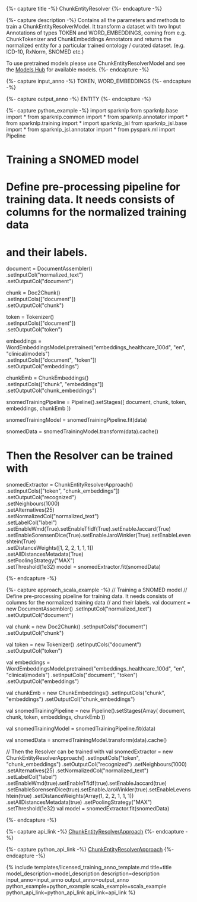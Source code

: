 {%- capture title -%}
ChunkEntityResolver
{%- endcapture -%}

{%- capture description -%}
Contains all the parameters and methods to train a ChunkEntityResolverModel.
It transform a dataset with two Input Annotations of types TOKEN and WORD_EMBEDDINGS, coming from e.g. ChunkTokenizer
and ChunkEmbeddings Annotators and returns the normalized entity for a particular trained ontology / curated dataset.
(e.g. ICD-10, RxNorm, SNOMED etc.)

To use pretrained models please use ChunkEntityResolverModel
and see the [Models Hub](https://nlp.johnsnowlabs.com/models?task=Entity+Resolution) for available models.
{%- endcapture -%}

{%- capture input_anno -%}
TOKEN, WORD_EMBEDDINGS
{%- endcapture -%}

{%- capture output_anno -%}
ENTITY
{%- endcapture -%}

{%- capture python_example -%}
import sparknlp
from sparknlp.base import *
from sparknlp.common import *
from sparknlp.annotator import *
from sparknlp.training import *
import sparknlp_jsl
from sparknlp_jsl.base import *
from sparknlp_jsl.annotator import *
from pyspark.ml import Pipeline
# Training a SNOMED model
# Define pre-processing pipeline for training data. It needs consists of columns for the normalized training data
# and their labels.
document = DocumentAssembler() \
    .setInputCol("normalized_text") \
    .setOutputCol("document")

chunk = Doc2Chunk() \
    .setInputCols(["document"]) \
    .setOutputCol("chunk")

token = Tokenizer() \
    .setInputCols(["document"]) \
    .setOutputCol("token")

embeddings = WordEmbeddingsModel.pretrained("embeddings_healthcare_100d", "en", "clinical/models") \
    .setInputCols(["document", "token"]) \
    .setOutputCol("embeddings")

chunkEmb = ChunkEmbeddings() \
        .setInputCols(["chunk", "embeddings"]) \
        .setOutputCol("chunk_embeddings")

snomedTrainingPipeline = Pipeline().setStages([
    document,
    chunk,
    token,
    embeddings,
    chunkEmb
])

snomedTrainingModel = snomedTrainingPipeline.fit(data)

snomedData = snomedTrainingModel.transform(data).cache()

# Then the Resolver can be trained with
snomedExtractor = ChunkEntityResolverApproach() \
    .setInputCols(["token", "chunk_embeddings"]) \
    .setOutputCol("recognized") \
    .setNeighbours(1000) \
    .setAlternatives(25) \
    .setNormalizedCol("normalized_text") \
    .setLabelCol("label") \
    .setEnableWmd(True).setEnableTfidf(True).setEnableJaccard(True) \
    .setEnableSorensenDice(True).setEnableJaroWinkler(True).setEnableLevenshtein(True) \
    .setDistanceWeights([1, 2, 2, 1, 1, 1]) \
    .setAllDistancesMetadata(True) \
    .setPoolingStrategy("MAX") \
    .setThreshold(1e32)
model = snomedExtractor.fit(snomedData)

{%- endcapture -%}

{%- capture approach_scala_example -%}
// Training a SNOMED model
// Define pre-processing pipeline for training data. It needs consists of columns for the normalized training data
// and their labels.
val document = new DocumentAssembler()
  .setInputCol("normalized_text")
  .setOutputCol("document")

val chunk = new Doc2Chunk()
  .setInputCols("document")
  .setOutputCol("chunk")

val token = new Tokenizer()
  .setInputCols("document")
  .setOutputCol("token")

val embeddings = WordEmbeddingsModel.pretrained("embeddings_healthcare_100d", "en", "clinical/models")
  .setInputCols("document", "token")
  .setOutputCol("embeddings")

val chunkEmb = new ChunkEmbeddings()
      .setInputCols("chunk", "embeddings")
      .setOutputCol("chunk_embeddings")

val snomedTrainingPipeline = new Pipeline().setStages(Array(
  document,
  chunk,
  token,
  embeddings,
  chunkEmb
))

val snomedTrainingModel = snomedTrainingPipeline.fit(data)

val snomedData = snomedTrainingModel.transform(data).cache()

// Then the Resolver can be trained with
val snomedExtractor = new ChunkEntityResolverApproach()
  .setInputCols("token", "chunk_embeddings")
  .setOutputCol("recognized")
  .setNeighbours(1000)
  .setAlternatives(25)
  .setNormalizedCol("normalized_text")
  .setLabelCol("label")
  .setEnableWmd(true).setEnableTfidf(true).setEnableJaccard(true)
  .setEnableSorensenDice(true).setEnableJaroWinkler(true).setEnableLevenshtein(true)
  .setDistanceWeights(Array(1, 2, 2, 1, 1, 1))
  .setAllDistancesMetadata(true)
  .setPoolingStrategy("MAX")
  .setThreshold(1e32)
val model = snomedExtractor.fit(snomedData)

{%- endcapture -%}

{%- capture api_link -%}
[ChunkEntityResolverApproach](https://nlp.johnsnowlabs.com/licensed/api/com/johnsnowlabs/nlp/annotators/resolution/)
{%- endcapture -%}


{%- capture python_api_link -%}
[ChunkEntityResolverApproach](https://nlp.johnsnowlabs.comlicensed/api/python/reference/autosummary/sparknlp_jsl.annotator.ChunkEntityResolverApproach.html)
{%- endcapture -%}


{% include templates/licensed_training_anno_template.md
title=title
model_description=model_description
description=description
input_anno=input_anno
output_anno=output_anno
python_example=python_example
scala_example=scala_example
python_api_link=python_api_link
api_link=api_link
%}
